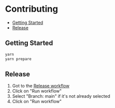 # Contributing

- [Getting Started](#getting-started)
- [Release](#release)

## Getting Started

```sh
yarn
yarn prepare
```

## Release

1. Got to the [Release workflow](https://github.com/ivangabriele/commitlint-config/actions/workflows/release.yml)
2. Click on "Run workflow"
3. Select "Branch: main" if it's not already selected
4. Click on "Run workflow"
